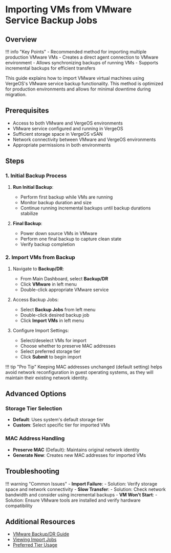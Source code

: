# Importing VMs from VMware Service Backup Jobs

## Overview

!!! info "Key Points"
    - Recommended method for importing multiple production VMware VMs
    - Creates a direct agent connection to VMware environment
    - Allows synchronizing backups of running VMs
    - Supports incremental backups for efficient transfers

This guide explains how to import VMware virtual machines using VergeOS's VMware service backup functionality. This method is optimized for production environments and allows for minimal downtime during migration.

## Prerequisites

- Access to both VMware and VergeOS environments
- VMware service configured and running in VergeOS
- Sufficient storage space in VergeOS vSAN
- Network connectivity between VMware and VergeOS environments
- Appropriate permissions in both environments

## Steps

### 1. Initial Backup Process

1. **Run Initial Backup**:
   - Perform first backup while VMs are running
   - Monitor backup duration and size
   - Continue running incremental backups until backup durations stabilize

2. **Final Backup**:
   - Power down source VMs in VMware
   - Perform one final backup to capture clean state
   - Verify backup completion

### 2. Import VMs from Backup

1. Navigate to **Backup/DR**:
   - From Main Dashboard, select **Backup/DR**
   - Click **VMware** in left menu
   - Double-click appropriate VMware service

2. Access Backup Jobs:
   - Select **Backup Jobs** from left menu
   - Double-click desired backup job
   - Click **Import VMs** in left menu

3. Configure Import Settings:
   - Select/deselect VMs for import
   - Choose whether to preserve MAC addresses
   - Select preferred storage tier
   - Click **Submit** to begin import

!!! tip "Pro Tip"
    Keeping MAC addresses unchanged (default setting) helps avoid network reconfiguration in guest operating systems, as they will maintain their existing network identity.

## Advanced Options

### Storage Tier Selection

- **Default**: Uses system's default storage tier
- **Custom**: Select specific tier for imported VMs

### MAC Address Handling

- **Preserve MAC** (Default): Maintains original network identity
- **Generate New**: Creates new MAC addresses for imported VMs

## Troubleshooting

!!! warning "Common Issues"
    - **Import Failure**:
      - Solution: Verify storage space and network connectivity
    - **Slow Transfer**:
      - Solution: Check network bandwidth and consider using incremental backups
    - **VM Won't Start**:
      - Solution: Ensure VMware tools are installed and verify hardware compatibility

## Additional Resources

- [VMware Backup/DR Guide](/knowledge-base/vmwarebackupdrguide)
- [Viewing Import Jobs](/product-guide/virtual-machines/view-import-jobs)
- [Preferred Tier Usage](/knowledge-base/preferred-tier-usage)